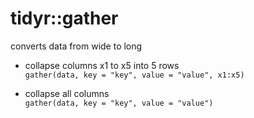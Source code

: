 # tidyr::gather

converts data from wide to long

- collapse columns x1 to x5 into 5 rows  
`gather(data, key = "key", value = "value", x1:x5)`

- collapse all columns  
`gather(data, key = "key", value = "value")`
